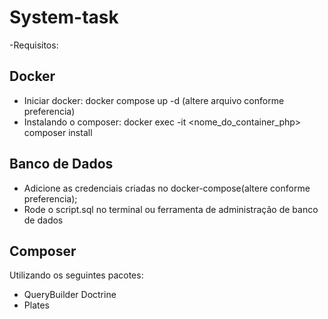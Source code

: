 # System-task
-Requisitos:

## Docker
- Iniciar docker: docker compose up -d (altere arquivo conforme preferencia)
- Instalando o composer: docker exec -it <nome_do_container_php> composer install

## Banco de Dados
-  Adicione as credenciais criadas no docker-compose(altere conforme preferencia);
-  Rode o script.sql no terminal ou ferramenta de administração de banco de dados

## Composer
Utilizando os seguintes pacotes: 
- QueryBuilder Doctrine
- Plates